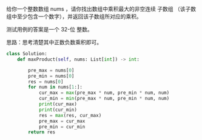 给你一个整数数组 nums ，请你找出数组中乘积最大的非空连续 
子数组
（该子数组中至少包含一个数字），并返回该子数组所对应的乘积。

测试用例的答案是一个 32-位 整数。


思路：思考清楚其中正数负数乘积即可。

````py
class Solution:
    def maxProduct(self, nums: List[int]) -> int:

        pre_max = nums[0]
        pre_min = nums[0]
        res = nums[0]
        for num in nums[1:]:
            cur_max = max(pre_max * num, pre_min * num, num)
            cur_min = min(pre_max * num, pre_min * num, num)
            print(cur_max)
            print(cur_min)
            res = max(res, cur_max)
            pre_max = cur_max
            pre_min = cur_min
        return res
````